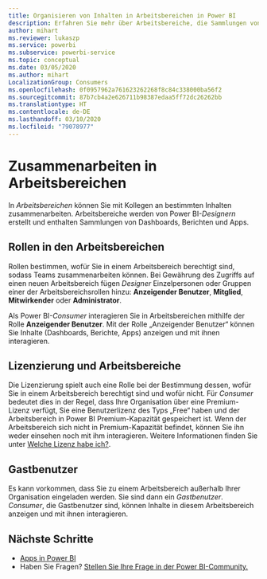 ```yaml
---
title: Organisieren von Inhalten in Arbeitsbereichen in Power BI
description: Erfahren Sie mehr über Arbeitsbereiche, die Sammlungen von Dashboards und Berichten sind und konzipiert wurden, um Schlüsselmetriken für Ihre Organisation bereitzustellen.
author: mihart
ms.reviewer: lukaszp
ms.service: powerbi
ms.subservice: powerbi-service
ms.topic: conceptual
ms.date: 03/05/2020
ms.author: mihart
LocalizationGroup: Consumers
ms.openlocfilehash: 0f0957962a761623262268f8c84c338000ba56f2
ms.sourcegitcommit: 87b7cb4a2e626711b98387edaa5ff72dc26262bb
ms.translationtype: HT
ms.contentlocale: de-DE
ms.lasthandoff: 03/10/2020
ms.locfileid: "79078977"
---
```

# <a name="collaborate-in-workspaces"></a>Zusammenarbeiten in Arbeitsbereichen

 In *Arbeitsbereichen* können Sie mit Kollegen an bestimmten Inhalten zusammenarbeiten. Arbeitsbereiche werden von Power BI-*Designern* erstellt und enthalten Sammlungen von Dashboards, Berichten und Apps. 


<art showing different wss>

## <a name="roles-in-the-workspaces"></a>Rollen in den Arbeitsbereichen

Rollen bestimmen, wofür Sie in einem Arbeitsbereich berechtigt sind, sodass Teams zusammenarbeiten können.  Bei Gewährung des Zugriffs auf einen neuen Arbeitsbereich fügen *Designer* Einzelpersonen oder Gruppen einer der Arbeitsbereichsrollen hinzu: **Anzeigender Benutzer**, **Mitglied**, **Mitwirkender** oder **Administrator**. 

Als Power BI-*Consumer* interagieren Sie in Arbeitsbereichen mithilfe der Rolle **Anzeigender Benutzer**. Mit der Rolle „Anzeigender Benutzer“ können Sie Inhalte (Dashboards, Berichte, Apps) anzeigen und mit ihnen interagieren. <!--For a detailed list of what you can do as a *consumer* with the Viewer role, see [Viewer role in an organization with Premium](end-user-license.md#viewer-role-in-an-organization-with-a-premium-license).-->

## <a name="licensing-and-workspaces"></a>Lizenzierung und Arbeitsbereiche
Die Lizenzierung spielt auch eine Rolle bei der Bestimmung dessen, wofür Sie in einem Arbeitsbereich berechtigt sind und wofür nicht. Für *Consumer* bedeutet dies in der Regel, dass Ihre Organisation über eine Premium-Lizenz verfügt, Sie eine Benutzerlizenz des Typs „Free“ haben und der Arbeitsbereich in Power BI Premium-Kapazität gespeichert ist.  Wenn der Arbeitsbereich sich nicht in Premium-Kapazität befindet, können Sie ihn weder einsehen noch mit ihm interagieren. Weitere Informationen finden Sie unter [Welche Lizenz habe ich?](end-user-license.md).

## <a name="guest-users"></a>Gastbenutzer
Es kann vorkommen, dass Sie zu einem Arbeitsbereich außerhalb Ihrer Organisation eingeladen werden. Sie sind dann ein *Gastbenutzer*. *Consumer*, die Gastbenutzer sind, können Inhalte in diesem Arbeitsbereich anzeigen und mit ihnen interagieren. 





## <a name="next-steps"></a>Nächste Schritte
* [Apps in Power BI](end-user-apps.md)    
* Haben Sie Fragen? [Stellen Sie Ihre Frage in der Power BI-Community.](https://community.powerbi.com/)
